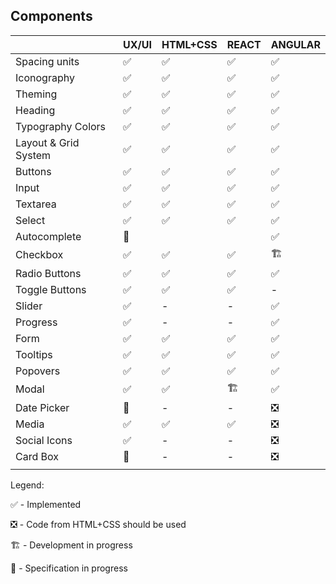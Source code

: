 ## Components







| &nbsp; | UX/UI  | HTML+CSS  | REACT  | ANGULAR  |
|---|---|---|---|---|
Spacing units| ✅  |  ✅ | ✅  | ✅  | ✅  |
Iconography | ✅  |  ✅ | ✅  | ✅  |
Theming| ✅ | ✅ | ✅ | ✅
Heading| ✅ | ✅ | ✅ | ✅
Typography Colors | ✅ | ✅ | ✅ | ✅
Layout & Grid System | ✅ | ✅ | ✅ | ✅
Buttons | ✅ | ✅ | ✅ | ✅
Input | ✅ | ✅ | ✅ | ✅
Textarea | ✅ | ✅ | ✅ | ✅
Select | ✅ | ✅ | ✅ | ✅
Autocomplete | 🎨 | | | ✅
Checkbox | ✅ | ✅ | ✅ | 🏗
Radio Buttons | ✅ | ✅ | ✅ | ✅
Toggle Buttons | ✅ | ✅ | ✅ | -
Slider | ✅ | - | - | ✅
Progress | ✅ | - | - | ✅
Form | ✅ | ✅ | ✅ | ✅
Tooltips | ✅ | ✅ | ✅ | ✅
Popovers | ✅ | ✅ | ✅ | ✅
Modal | ✅ | ✅ | 🏗 | ✅
Date Picker | 🎨 | - | - | ❎
Media| ✅ | ✅ | ✅ | ❎
Social Icons | ✅ | - | - | ❎
Card Box | 🎨 | - | - | ❎
|   |   |   |   |   |


Legend:

✅ - Implemented

❎ - Code from HTML+CSS should be used

🏗 - Development in progress

🎨 - Specification in progress
